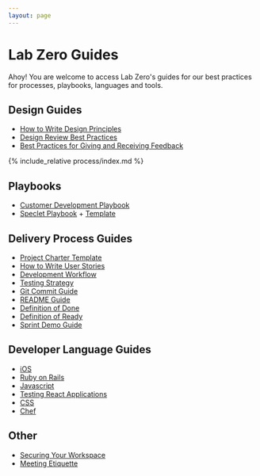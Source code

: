 ```yaml
---
layout: page
---
```



# Lab Zero Guides
Ahoy! You are welcome to access Lab Zero's guides for our best practices for processes, playbooks, languages and tools.

## Design Guides
- [How to Write Design Principles](/process/writing_design_principles.md)
- [Design Review Best Practices](/process/design-review-best-practices.md)
- [Best Practices for Giving and Receiving Feedback](/process/giving-and-receiving-design-feedback.md)

<!---
The next line includes all the content from the process/index.md file.
This way the content on http://site/process is the same as in this block.
If you're adding a process & or playbook link, please put it in that file.
-->
{% include_relative process/index.md %}

## Playbooks
- [Customer Development Playbook](/process/customer_development_playbook.md)
- [Speclet Playbook](/process/speclet_playbook.md) + [Template](/process/speclet_template.md)

## Delivery Process Guides

- [Project Charter Template](/process/project_charter.md)
- [How to Write User Stories](/process/how_we_write_user_stories.md)
- [Development Workflow](/process/development_workflow.md)
- [Testing Strategy](/process/testing_strategy.md)
- [Git Commit Guide](/process/commit_guide.md)
- [README Guide](/process/readme_guide.md)
- [Definition of Done](/process/dod.md)
- [Definition of Ready](/process/definition-of-ready.md)
- [Sprint Demo Guide](/process/demo_guide.md)

## Developer Language Guides

- [iOS](/languages/ios)
- [Ruby on Rails](/languages/ruby/ruby_on_rails.md)
- [Javascript](/languages/javascript/code-style-quality-rules.md)
- [Testing React Applications](/languages/javascript/react-testing.md)
- [CSS](/languages/css)
- [Chef](/devops/chef)

## Other

- [Securing Your Workspace](/process/securing_your_workspace.md)
- [Meeting Etiquette](/process/Meeting-Etiquette.md)
